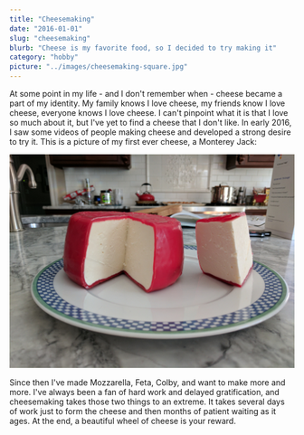 ```yaml
---
title: "Cheesemaking"
date: "2016-01-01"
slug: "cheesemaking"
blurb: "Cheese is my favorite food, so I decided to try making it"
category: "hobby"
picture: "../images/cheesemaking-square.jpg"
---
```


At some point in my life - and I don't remember when - cheese became a part of my identity. My family knows I love cheese, my friends know I love cheese, everyone knows I love cheese. I can't pinpoint what it is that I love so much about it, but I've yet to find a cheese that I don't like. In early 2016, I saw some videos of people making cheese and developed a strong desire to try it. This is a picture of my first ever cheese, a Monterey Jack:

![My Cheese](../images/cheesemaking.jpg "My Monterey Jack")

Since then I've made Mozzarella, Feta, Colby, and want to make more and more. I've always been a fan of hard work and delayed gratification, and cheesemaking takes those two things to an extreme. It takes several days of work just to form the cheese and then months of patient waiting as it ages. At the end, a beautiful wheel of cheese is your reward.